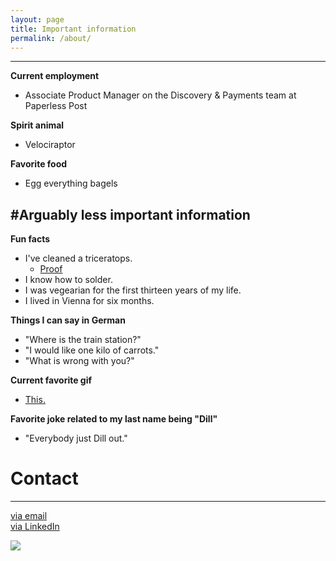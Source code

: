```yaml
---
layout: page
title: Important information
permalink: /about/
---
```


---
**Current employment**

- Associate Product Manager on the Discovery & Payments team at Paperless Post


**Spirit animal**

- Velociraptor


**Favorite food**

- Egg everything bagels


#Arguably less important information
---

**Fun facts**

- I've cleaned a triceratops.
    - [Proof](https://41.media.tumblr.com/744540a6e6cf8187e47b0aff4f91744a/tumblr_ns495cJB541rloozgo2_500.jpg) 
- I know how to solder.
- I was vegearian for the first thirteen years of my life.
- I lived in Vienna for six months.


**Things I can say in German**

- "Where is the train station?"
- "I would like one kilo of carrots."
- "What is wrong with you?"

**Current favorite gif**

- [This.](http://i.imgur.com/QygT53q.jpg)

**Favorite joke related to my last name being "Dill"**

- "Everybody just Dill out."


# Contact
---

[via email](mailto:emmakmdill@gmail.com)  <br />
[via LinkedIn](https://www.linkedin.com/in/emmadill)

![](https://41.media.tumblr.com/c2df660e0eea4ab1667437c4deb76930/tumblr_ns495cJB541rloozgo1_1280.jpg)
